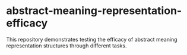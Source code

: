 # abstract-meaning-representation-efficacy
This repository demonstrates testing the efficacy of abstract meaning representation structures through different tasks.
